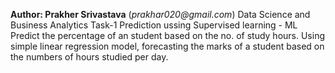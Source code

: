 **Author: Prakher Srivastava** (_prakhar020@gmail.com_)
Data Science and Business Analytics Task-1
Prediction ussing Supervised learning - ML
Predict the percentage of an student based on the no. of study hours.
Using simple linear regression model, forecasting the marks of a student based on the numbers of hours studied per day.
